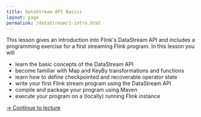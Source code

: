 ```yaml
---
title: DataStream API Basics
layout: page
permalink: /dataStream/1-intro.html
---
```


This lesson gives an introduction into Flink's DataStream API and includes a programming exercise for a first streaming Flink program. In this lesson you will

- learn the basic concepts of the DataStream API 
- become familiar with Map and KeyBy transformations and functions
- learn how to define checkpointed and recoverable operator state
- write your first Flink stream program using the DataStream API
- compile and package your program using Maven
- execute your program on a (locally) running Flink instance

[-> Continue to lecture]({{site.baseurl}}/dataStream/1-slides.html)
